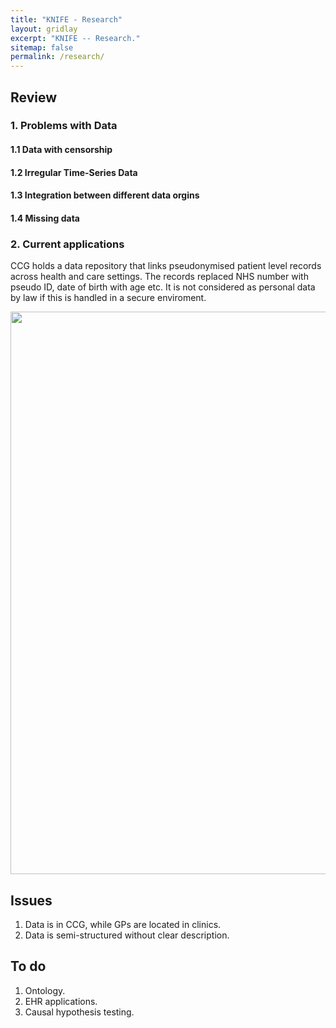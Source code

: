 ```yaml
---
title: "KNIFE - Research"
layout: gridlay
excerpt: "KNIFE -- Research."
sitemap: false
permalink: /research/
---
```


## Review
### 1. Problems with Data
#### 1.1 Data with censorship
#### 1.2 Irregular Time-Series Data
#### 1.3 Integration between different data orgins
#### 1.4 Missing data


### 2. Current applications






CCG holds a data repository that links pseudonymised patient level records across health and care settings. The records replaced NHS number with pseudo ID, date of birth with age etc. It is not considered as personal data by law if this is handled in a secure enviroment. 

<img src="{{ site.url }}{{ site.baseurl }}/images/background/todo.png" style="width: 900px">



## Issues
1. Data is in CCG, while GPs are located in clinics.
2. Data is semi-structured without clear description.



## To do
1. Ontology.
2. EHR applications.
3. Causal hypothesis testing.

